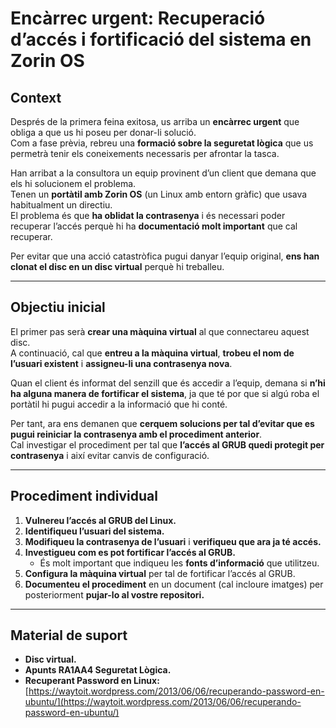 # Encàrrec urgent: Recuperació d’accés i fortificació del sistema en Zorin OS

## Context

Després de la primera feina exitosa, us arriba un **encàrrec urgent** que obliga a que us hi poseu per donar-li solució.  
Com a fase prèvia, rebreu una **formació sobre la seguretat lògica** que us permetrà tenir els coneixements necessaris per afrontar la tasca.

Han arribat a la consultora un equip provinent d’un client que demana que els hi solucionem el problema.  
Tenen un **portàtil amb Zorin OS** (un Linux amb entorn gràfic) que usava habitualment un directiu.  
El problema és que **ha oblidat la contrasenya** i és necessari poder recuperar l’accés perquè hi ha **documentació molt important** que cal recuperar.  

Per evitar que una acció catastròfica pugui danyar l’equip original, **ens han clonat el disc en un disc virtual** perquè hi treballeu.

---

## Objectiu inicial

El primer pas serà **crear una màquina virtual** al que connectareu aquest disc.  
A continuació, cal que **entreu a la màquina virtual**, **trobeu el nom de l’usuari existent** i **assigneu-li una contrasenya nova**.

Quan el client és informat del senzill que és accedir a l’equip, demana si **n’hi ha alguna manera de fortificar el sistema**, ja que té por que si algú roba el portàtil hi pugui accedir a la informació que hi conté.  

Per tant, ara ens demanen que **cerquem solucions per tal d’evitar que es pugui reiniciar la contrasenya amb el procediment anterior**.  
Cal investigar el procediment per tal que **l’accés al GRUB quedi protegit per contrasenya** i així evitar canvis de configuració.

---

## Procediment individual

1. **Vulnereu l’accés al GRUB del Linux.**  
2. **Identifiqueu l’usuari del sistema.**  
3. **Modifiqueu la contrasenya de l’usuari** i **verifiqueu que ara ja té accés.**  
4. **Investigueu com es pot fortificar l’accés al GRUB.**  
   - És molt important que indiqueu les **fonts d’informació** que utilitzeu.  
5. **Configura la màquina virtual** per tal de fortificar l’accés al GRUB.  
6. **Documenteu el procediment** en un document (cal incloure imatges) per posteriorment **pujar-lo al vostre repositori.**

---

## Material de suport

- **Disc virtual.**  
- **Apunts RA1AA4 Seguretat Lògica.**  
- **Recuperant Password en Linux:**  
  [https://waytoit.wordpress.com/2013/06/06/recuperando-password-en-ubuntu/](https://waytoit.wordpress.com/2013/06/06/recuperando-password-en-ubuntu/)


